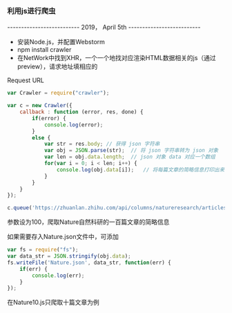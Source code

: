### 利用js进行爬虫 

-------------------------- 2019， April 5th --------------------------

- 安装Node.js，并配置Webstorm
- npm install crawler
- 在NetWork中找到XHR，一个一个地找对应渲染HTML数据相关的js（通过preview），请求地址填相应的

Request URL

```js
var Crawler = require("crawler");

var c = new Crawler({
    callback : function (error, res, done) {
        if(error) {
            console.log(error);
        }
        else {
            var str = res.body;	// 获得 json 字符串
            var obj = JSON.parse(str);	// 将 json 字符串转为 json 对象
            var len = obj.data.length;	// json 对象 data 对应一个数组
            for(var i = 0; i < len; i++) {
                console.log(obj.data[i]);	// 将每篇文章的简略信息打印出来
            }
        }
    }
});

c.queue('https://zhuanlan.zhihu.com/api/columns/natureresearch/articles?limit=100&offset=100')
```

参数设为100，爬取Nature自然科研的一百篇文章的简略信息

如果需要存入Nature.json文件中，可添加

```js
var fs = require("fs");
var data_str = JSON.stringify(obj.data);
fs.writeFile('Nature.json', data_str, function(err) {
    if(err) {
        console.log(err);
    }
});
```

在Nature10.js只爬取十篇文章为例